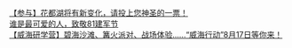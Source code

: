   
[【参与】花都湖将有新变化，请投上您神圣的一票！](http://www.dianyue.me/archives/175/cgm49zbvtjrr55yb/)  
[谁是最可爱的人，致敬81建军节](http://www.dianyue.me/archives/238/p0s2u2gvf86uc9a4/)  
[【威海研学营】碧海沙滩、篝火派对、战场体验......“威海行动”8月17日等你来！](http://www.dianyue.me/archives/144/fff6ygcfm29z5kqk/)